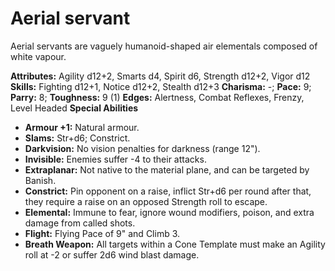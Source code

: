 # Aerial servant

Aerial servants are vaguely humanoid-shaped air elementals composed
of white vapour.

**Attributes:** Agility d12+2, Smarts d4, Spirit d6, Strength d12+2,
Vigor d12
**Skills:** Fighting d12+1, Notice d12+2, Stealth d12+3
**Charisma:** -; **Pace:** 9; **Parry:** 8; **Toughness:** 9 (1)
**Edges:** Alertness, Combat Reflexes, Frenzy, Level Headed
**Special Abilities**

- **Armour +1:** Natural armour.
- **Slams:** Str+d6; Constrict.
- **Darkvision:** No vision penalties for darkness (range 12").
- **Invisible:** Enemies suffer -4 to their attacks.
- **Extraplanar:** Not native to the material plane, and can be targeted
by Banish.
- **Constrict:** Pin opponent on a raise, inflict Str+d6 per round after
that, they require a raise on an opposed Strength roll to escape.
- **Elemental:** Immune to fear, ignore wound modifiers, poison, and
extra damage from called shots.
- **Flight:** Flying Pace of 9" and Climb 3.
- **Breath Weapon:** All targets within a Cone Template must make an
Agility roll at -2 or suffer 2d6 wind blast damage.
